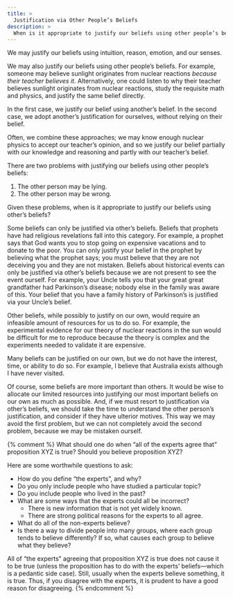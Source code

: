 ```yaml
---
title: >
  Justification via Other People’s Beliefs
description: >
  When is it appropriate to justify our beliefs using other people’s beliefs?
---
```


We may justify our beliefs using intuition, reason, emotion, and our senses.

We may also justify our beliefs using other people’s beliefs. For example, someone may believe sunlight originates from nuclear reactions _because their teacher believes it_. Alternatively, one could listen to why their teacher believes sunlight originates from nuclear reactions, study the requisite math and physics, and justify the same belief directly.

In the first case, we justify our belief using another’s belief. In the second case, we adopt another’s justification for ourselves, without relying on their belief.

Often, we combine these approaches; we may know enough nuclear physics to accept our teacher’s opinion, and so we justify our belief partially with our knowledge and reasoning and partly with our teacher’s belief.

There are two problems with justifying our beliefs using other people’s beliefs:

1. The other person may be lying.
2. The other person may be wrong.

Given these problems, when is it appropriate to justify our beliefs using other’s beliefs?

Some beliefs can only be justified via other’s beliefs.  Beliefs that prophets have had religious revelations fall into this category.  For example, a prophet says that God wants you to stop going on expensive vacations and to donate to the poor.  You can only justify your belief in the prophet by believing what the prophet says; you must believe that they are not deceiving you and they are not mistaken.  Beliefs about historical events can only be justified via other’s beliefs because we are not present to see the event ourself.  For example, your Uncle tells you that your great great grandfather had Parkinson’s disease; nobody else in the family was aware of this.  Your belief that you have a family history of Parkinson’s is justified via your Uncle’s belief.

Other beliefs, while possibly to justify on our own, would require an infeasible amount of resources for us to do so.  For example, the experimental evidence for our theory of nuclear reactions in the sun would be difficult for me to reproduce because the theory is complex and the experiments needed to validate it are expensive.

Many beliefs can be justified on our own, but we do not have the interest, time, or ability to do so.  For example, I believe that Australia exists although I have never visited.

Of course, some beliefs are more important than others.  It would be wise to allocate our limited resources into justifying our most important beliefs on our own as much as possible.  And, if we must resort to justification via other’s beliefs, we should take the time to understand the other person’s justification, and consider if they have ulterior motives.  This way we may avoid the first problem, but we can not completely avoid the second problem, because we may be mistaken ourself.

{% comment %}
What should one do when “all of the experts agree that” proposition XYZ is true?  Should you believe proposition XYZ?

Here are some worthwhile questions to ask:

- How do you define “the experts”, and why?
- Do you only include people who have studied a particular topic?
- Do you include people who lived in the past?
- What are some ways that the experts could all be incorrect?
  - There is new information that is not yet widely known.
  - There are strong political reasons for the experts to all agree.
- What do all of the non-experts believe?
- Is there a way to divide people into many groups, where each group tends to believe differently?  If so, what causes each group to believe what they believe?

All of “the experts” agreeing that proposition XYZ is true does not cause it to be true (unless the proposition has to do with the experts’ beliefs—which is a pedantic side case).  Still, usually when the experts believe something, it is true.  Thus, if you disagree with the experts, it is prudent to have a good reason for disagreeing.
{% endcomment %}
